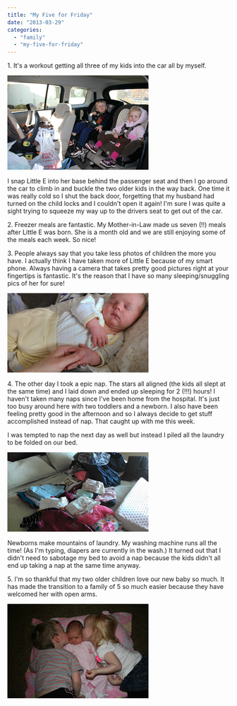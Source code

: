 ```yaml
---
title: "My Five for Friday"
date: "2013-03-29"
categories: 
  - "family"
  - "my-five-for-friday"
---
```


1\. It's a workout getting all three of my kids into the car all by myself.   
  

[![](images/IMG_8015.JPG)](http://1.bp.blogspot.com/-lD7gmcWKvXk/UVWu2Q2TNxI/AAAAAAAAEj8/dFv2UFgPiHw/s1600/IMG_8015.JPG)

  
I snap Little E into her base behind the passenger seat and then I go around the car to climb in and buckle the two older kids in the way back. One time it was really cold so I shut the back door, forgetting that my husband had turned on the child locks and I couldn't open it again! I'm sure I was quite a sight trying to squeeze my way up to the drivers seat to get out of the car.   
  
2\. Freezer meals are fantastic. My Mother-in-Law made us seven (!!) meals after Little E was born. She is a month old and we are still enjoying some of the meals each week. So nice!  
  
3\. People always say that you take less photos of children the more you have. I actually think I have taken more of Little E because of my smart phone. Always having a camera that takes pretty good pictures right at your fingertips is fantastic. It's the reason that I have so many sleeping/snuggling pics of her for sure!  
  

[![](images/IMAG0406.jpg)](http://amotherspace.net/wp-content/uploads/2013/03/IMAG04061.jpg)

  
4\. The other day I took a epic nap. The stars all aligned (the kids all slept at the same time) and I laid down and ended up sleeping for 2 (!!!) hours! I haven't taken many naps since I've been home from the hospital. It's just too busy around here with two toddlers and a newborn. I also have been feeling pretty good in the afternoon and so I always decide to get stuff accomplished instead of nap. That caught up with me this week.   
  
I was tempted to nap the next day as well but instead I piled all the laundry to be folded on our bed.  
  

[![](images/IMAG0433.jpg)](http://amotherspace.net/wp-content/uploads/2013/03/IMAG04331.jpg)

  
Newborns make mountains of laundry. My washing machine runs all the time! (As I'm typing, diapers are currently in the wash.) It turned out that I didn't need to sabotage my bed to avoid a nap because the kids didn't all end up taking a nap at the same time anyway.   
  
5\. I'm so thankful that my two older children love our new baby so much. It has made the transition to a family of 5 so much easier because they have welcomed her with open arms.  
  

[![](images/IMG_8140.JPG)](http://1.bp.blogspot.com/-6M4Dn3rBfAg/UVWxw_RaSjI/AAAAAAAAEkM/qIJ9Mj0UzGU/s1600/IMG_8140.JPG)
